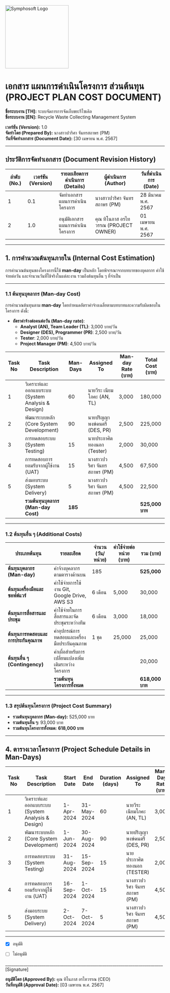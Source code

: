 <img src="https://www.symphosoft.com/logo/symphosoftLogo.png" alt="Symphosoft Logo" width="200"/>

# เอกสาร แผนการดำเนินโครงการ ส่วนต้นทุน (PROJECT PLAN COST DOCUMENT)  
  
**ชื่อระบบงาน [TH]:** ระบบจัดการการจัดเก็บขยะรีไซเคิล  
**ชื่อระบบงาน [EN]:** Recycle Waste Collecting Management System  

**เวอร์ชัน (Version):** 1.0  
**จัดทำโดย (Prepared By):** นางสาวปวริศา จันทรสถาพร (PM)  
**วันที่จัดทำเอกสาร (Document Date):** [30 เมษายน พ.ศ. 2567]  

---

## ประวัติการจัดทำเอกสาร (Document Revision History)

| ลำดับ (No.) | เวอร์ชัน (Version) | รายละเอียดการดำเนินการ (Details)   | ผู้ดำเนินการ (Author) | วันที่ดำเนินการ (Date) |
|-------------|---------------------|-------------------------------------|-----------------------|------------------------|
| 1           | 0.1                 | จัดทำเอกสาร แผนการดำเนินโครงการ    | นางสาวปวริศา จันทรสถาพร (PM) | 28 มีนาคม พ.ศ. 2567 |
| 2           | 1.0                 | อนุมัติเอกสาร แผนการดำเนินโครงการ | คุณ ทิโนภาส อรไทวรรณ (PROJECT OWNER) | 01 เมษายน พ.ศ. 2567 |

---

## 1. การคำนวณต้นทุนภายใน (Internal Cost Estimation)

การคำนวณต้นทุนของโครงการนี้ใช้ **man-day** เป็นหลัก โดยพิจารณาจากบทบาทของบุคลากร ค่าใช้จ่ายต่อวัน และจำนวนวันที่ใช้จริงในแต่ละงาน รวมถึงต้นทุนอื่น ๆ ที่จำเป็น

---

### 1.1 ต้นทุนบุคลากร (Man-day Cost)

การคำนวณต้นทุนตาม **man-day** โดยกำหนดอัตราค่าจ้างเฉลี่ยตามบทบาทและความรับผิดชอบในโครงการ ดังนี้:
  
- **อัตราค่าจ้างต่อคนต่อวัน (Man-day rate)**:
  - **Analyst (AN), Team Leader (TL)**: 3,000 บาท/วัน
  - **Designer (DES), Programmer (PR)**: 2,500 บาท/วัน
  - **Tester**: 2,000 บาท/วัน
  - **Project Manager (PM)**: 4,500 บาท/วัน

| Task No | Task Description                                  | Man-Days | Assigned To                          | Man-day Rate (บาท) | Total Cost (บาท) |
|---------|---------------------------------------------------|----------|--------------------------------------|---------------------|-------------------|
| 1       | วิเคราะห์และออกแบบระบบ (System Analysis & Design) | 60       | นายวีระ เนียมโภคะ (AN, TL)          | 3,000              | 180,000          |
| 2       | พัฒนาระบบหลัก (Core System Development)          | 90       | นายปริญญา พงษ์ดนตรี (DES, PR)       | 2,500              | 225,000          |
| 3       | การทดสอบระบบ (System Testing)                    | 15       | นายประกาศิต ทองนอก (Tester)         | 2,000              | 30,000           |
| 4       | การทดสอบการยอมรับจากผู้ใช้งาน (UAT)             | 15       | นางสาวปวริศา จันทรสถาพร (PM)       | 4,500              | 67,500           |
| 5       | ส่งมอบระบบ (System Delivery)                     | 5        | นางสาวปวริศา จันทรสถาพร (PM)       | 4,500              | 22,500           |
|         | **รวมต้นทุนบุคลากร (Man-day Cost)**              | **185**  |                                      |                     | **525,000 บาท**  |

---

### 1.2 ต้นทุนอื่น ๆ (Additional Costs)

| ประเภทต้นทุน                            | รายละเอียด                                                      | จำนวน (วัน/หน่วย) | ค่าใช้จ่ายต่อหน่วย (บาท) | รวม (บาท)         |
|-----------------------------------------|-----------------------------------------------------------------|--------------------|--------------------------|--------------------|
| **ต้นทุนบุคลากร (Man-day)**            | ค่าจ้างบุคลากรตามตารางด้านบน                                  | 185                |                          | **525,000**       |
| **ต้นทุนเครื่องมือและซอฟต์แวร์**       | ค่าใช้จ่ายการใช้งาน Git, Google Drive, AWS S3                  | 6 เดือน            | 5,000                    | 30,000            |
| **ต้นทุนการสื่อสารและประชุม**          | ค่าใช้จ่ายในการสื่อสารและจัดประชุมระหว่างทีม                   | 6 เดือน            | 3,000                    | 18,000            |
| **ต้นทุนการทดสอบและการประกันคุณภาพ**  | ค่าอุปกรณ์การทดสอบและเครื่องมือประกันคุณภาพ                  | 1 ชุด              | 25,000                   | 25,000            |
| **ต้นทุนอื่น ๆ (Contingency)**          | ค่าเผื่อสำหรับการเปลี่ยนแปลงเพิ่มเติมระหว่างโครงการ           |                    |                          | 20,000            |
|                                         | **รวมต้นทุนโครงการทั้งหมด**                                    |                    |                          | **618,000 บาท**   |

---

### 1.3 สรุปต้นทุนโครงการ (Project Cost Summary)

- **รวมต้นทุนบุคลากร (Man-day):** 525,000 บาท  
- **รวมต้นทุนอื่น ๆ:** 93,000 บาท  
- **รวมต้นทุนโครงการทั้งหมด:** **618,000 บาท**

---  

## 4. ตารางเวลาโครงการ (Project Schedule Details in Man-Days)

| Task No | Task Description                                 | Start Date   | End Date     | Duration (days) | Assigned To                         | Man-Day Rate (บาท) | Man-Days | Apr 2024 | May 2024 | Jun 2024 | Jul 2024 | Aug 2024 | Sep 2024 | Oct 2024 |
|---------|---------------------------------------------------|--------------|--------------|-----------------|-------------------------------------|---------------------|----------|----------|----------|----------|----------|----------|----------|----------|
| 1       | วิเคราะห์และออกแบบระบบ (System Analysis & Design) | 1-Apr-2024   | 31-May-2024  | 60              | นายวีระ เนียมโภคะ (AN, TL)          | 3,000              | **60**   | ██████   | ██████   |          |          |          |          |          |
| 2       | พัฒนาระบบหลัก (Core System Development)          | 1-Jun-2024   | 30-Aug-2024  | 90              | นายปริญญา พงษ์ดนตรี (DES, PR)       | 2,500              | **90**   |          |          | ██████   | ██████   | ██████   |          |          |
| 3       | การทดสอบระบบ (System Testing)                    | 31-Aug-2024  | 15-Sep-2024  | 15              | นายประกาศิต ทองนอก (TESTER)         | 2,000              | **15**   |          |          |          |          |          | ███      |          |
| 4       | การทดสอบการยอมรับจากผู้ใช้งาน (UAT)              | 16-Sep-2024  | 1-Oct-2024   | 15              | นางสาวปวริศา จันทรสถาพร (PM)       | 4,500              | **15**   |          |          |          |          |          | ███      |          |
| 5       | ส่งมอบระบบ (System Delivery)                     | 2-Oct-2024   | 7-Oct-2024   | 5               | นางสาวปวริศา จันทรสถาพร (PM)       | 4,500              | **5**    |          |          |          |          |          |          | █        |

---  

 - [x] อนุมัติ  
 - [ ] ไม่อนุมัติ  
    
  
  
 ______________________________________________________________________________  [Signature]

**อนุมัติโดย (Approved By):** คุณ ทิโนภาส อรไทวรรณ (CEO)  
**วันที่อนุมัติ (Approval Date):** [03 เมษายน พ.ศ. 2567]